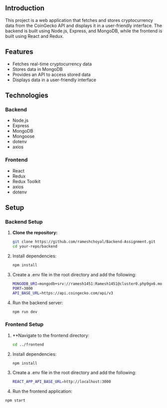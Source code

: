 ## Introduction

This project is a web application that fetches and stores cryptocurrency data from the CoinGecko API and displays it in a user-friendly interface. The backend is built using Node.js, Express, and MongoDB, while the frontend is built using React and Redux.

## Features

- Fetches real-time cryptocurrency data
- Stores data in MongoDB
- Provides an API to access stored data
- Displays data in a user-friendly interface

## Technologies

### Backend

- Node.js
- Express
- MongoDB
- Mongoose
- dotenv
- axios

### Frontend

- React
- Redux
- Redux Toolkit
- axios
- dotenv

## Setup

### Backend Setup

1. **Clone the repository:**

   ```bash
   git clone https://github.com/rameshchoyal/Backend-Assignment.git
   cd your-repo/backend
2. Install dependencies:

   ```bash
   npm install
3. Create a .env file in the root directory and add the following:

   ```bash
   MONGODB_URI=mongodb+srv://ramesh1451:Ramesh1451@cluster0.php9gx6.mongodb.net/
   PORT=3000
   API_BASE_URL=https://api.coingecko.com/api/v3
   
4. Run the backend server:

   ```bash
   npm run dev

### Frontend Setup

1. **Navigate to the frontend directory:

    ```bash
    cd ../frontend
    
2. Install dependencies:

   ```bash
   npm install

3. Create a .env file in the root directory and add the following:

   ```bash
   REACT_APP_API_BASE_URL=http://localhost:3000

4. Run the frontend application:

  ```bash
  npm start

   

